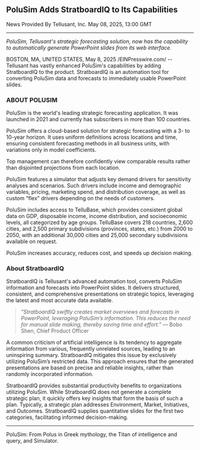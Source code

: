 ## PoluSim Adds StratboardIQ to Its Capabilities

News Provided By Tellusant, Inc. May 08, 2025, 13:00 GMT  

---

*PoluSim, Tellusant's strategic forecasting solution, now has the capability to automatically generate PowerPoint slides from its web interface.*

BOSTON, MA, UNITED STATES, May 8, 2025 /EINPresswire.com/ -- Tellusant has vastly enhanced PoluSim's capabilities by adding StratboardIQ to the product. StratboardIQ is an automation tool for converting PoluSim data and forecasts to immediately usable PowerPoint slides.  

### ABOUT POLUSIM
PoluSim is the world's leading strategic forecasting application. It was launched in 2021 and currently has subscribers in more than 100 countries.  

PoluSim offers a cloud-based solution for strategic forecasting with a 3- to 10-year horizon. It uses uniform definitions across locations and time, ensuring consistent forecasting methods in all business units, with variations only in model coefficients.  

Top management can therefore confidently view comparable results rather than disjointed projections from each location.  

PoluSim features a simulator that adjusts key demand drivers for sensitivity analyses and scenarios. Such drivers include income and demographic variables, pricing, marketing spend, and distribution coverage, as well as custom "flex" drivers depending on the needs of customers.  

PoluSim includes access to TelluBase, which provides consistent global data on GDP, disposable income, income distribution, and socioeconomic levels, all categorized by age groups. TelluBase covers 218 countries, 2,600 cities, and 2,500 primary subdivisions (provinces, states, etc.) from 2000 to 2050, with an additional 30,000 cities and 25,000 secondary subdivisions available on request.  

PoluSim increases accuracy, reduces cost, and speeds up decision making.  

### About StratboardIQ
StratboardIQ is Tellusant's advanced automation tool, converts PoluSim information and forecasts into PowerPoint slides. It delivers structured, consistent, and comprehensive presentations on strategic topics, leveraging the latest and most accurate data available.  
> *"StratboardIQ swiftly creates market overviews and forecasts in PowerPoint, leveraging PoluSim’s information. This reduces the need for manual slide making, thereby saving time and effort.”* — Bobo Shen, Chief Product Officer

A common criticism of artificial intelligence is its tendency to aggregate information from various, frequently unrelated sources, leading to an uninspiring summary. StratboardIQ mitigates this issue by exclusively utilizing PoluSim’s restricted data. This approach ensures that the generated presentations are based on precise and reliable insights, rather than randomly incorporated information.  

StratboardIQ provides substantial productivity benefits to organizations utilizing PoluSim. While StratboardIQ does not generate a complete strategic plan, it quickly offers key insights that form the basis of such a plan. Typically, a strategic plan addresses Environment, Market, Initiatives, and Outcomes. StratboardIQ supplies quantitative slides for the first two categories, facilitating informed decision-making. 

---

PoluSim: From Polus in Greek mythology, the Titan of intelligence and query, and Simulator.
